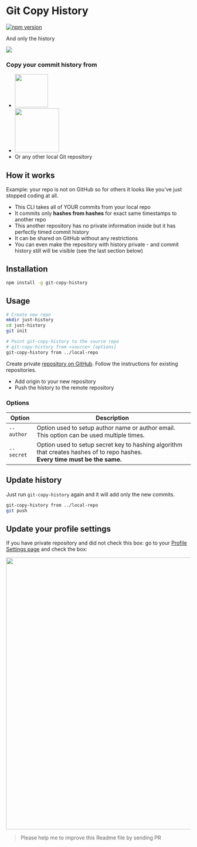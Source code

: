 # Git Copy History

[![npm version](https://badge.fury.io/js/git-copy-history.svg)](https://www.npmjs.com/package/git-copy-history)

And only the history

![](https://user-images.githubusercontent.com/584632/61998650-da56b800-b0bb-11e9-8b23-3bb9f4959e96.gif)

### Copy your commit history from

- <img width="90" src="https://user-images.githubusercontent.com/584632/61998916-8948c300-b0bf-11e9-9888-c56d5d248a62.png"/>
- <img width="120" src="https://user-images.githubusercontent.com/584632/61998918-8b128680-b0bf-11e9-8839-cd8611c62ed9.png"/>
- Or any other local Git repository

## How it works

Example: your repo is not on GitHub so for others it looks like you've just stopped coding at all.

- This CLI takes all of YOUR commits from your local repo
- It commits only **hashes from hashes** for exact same timestamps to another repo
- This another repository has no private information inside but it has perfectly timed commit history
- It can be shared on GitHub without any restrictions
- You can even make the repository with history private - and commit history still will be visible (see the last section below)

## Installation

```bash
npm install -g git-copy-history
```

## Usage

```bash
# Create new repo
mkdir just-history
cd just-history
git init

# Point git-copy-history to the source repo
# git-copy-history from <source> [options]
git-copy-history from ../local-repo
```

Create private [repository on GitHub](https://github.com/new).
Follow the instructions for existing repositories.

- Add origin to your new repository
- Push the history to the remote repository

### Options

| Option      | Description |
|---          |---          |
| `--author`  | Option used to setup author name or author email. This option can be used multiple times.|
| `--secret`  | Option used to setup secret key to hashing algorithm that creates hashes of to repo hashes.<br /> **Every time must be the same.** |

## Update history

Just run `git-copy-history` again and it will add only the new commits.

```bash
git-copy-history from ../local-repo
git push
```

## Update your profile settings

If you have private repository and did not check this box: go to your [Profile Settings page](https://github.com/settings/profile) and check the box:


<img src="https://user-images.githubusercontent.com/584632/62839812-e4221300-bc98-11e9-8455-59d346d84357.gif" width="741"/>

> Please help me to improve this Readme file by sending PR
